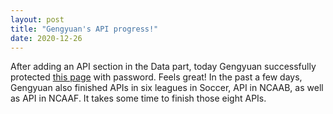 ```yaml
---
layout: post
title: "Gengyuan's API progress!"
date: 2020-12-26
---
```


After adding an API section in the Data part, today Gengyuan successfully protected [this page](https://gengyuanzhang.github.io/data/) with password. Feels great! In the past a few days, Gengyuan also finished APIs in six leagues in Soccer, API in NCAAB, as well as API in NCAAF. It takes some time to finish those eight APIs.
